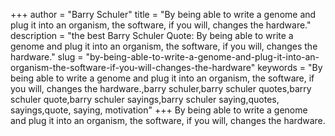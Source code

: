 +++
author = "Barry Schuler"
title = "By being able to write a genome and plug it into an organism, the software, if you will, changes the hardware."
description = "the best Barry Schuler Quote: By being able to write a genome and plug it into an organism, the software, if you will, changes the hardware."
slug = "by-being-able-to-write-a-genome-and-plug-it-into-an-organism-the-software-if-you-will-changes-the-hardware"
keywords = "By being able to write a genome and plug it into an organism, the software, if you will, changes the hardware.,barry schuler,barry schuler quotes,barry schuler quote,barry schuler sayings,barry schuler saying,quotes, sayings,quote, saying, motivation"
+++
By being able to write a genome and plug it into an organism, the software, if you will, changes the hardware.
